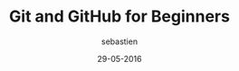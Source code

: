 ---
layout: video
title: "Git and GitHub for Beginners "
author: sebastien
date: 29-05-2016
youtube_slug: "Z9fIBT2NBGY"
labels:
  - workshop
pushed: true
thumbnail: 2016-05-29-workshop-github-for-beginners.jpg
description: "This is a workshop for complete beginners! You've heard about Git and GitHub and you know that's a hot topic right now for developers? You'd like to finally know what's a 'commit', a 'push' or a 'conflict'? Watch this!"
---